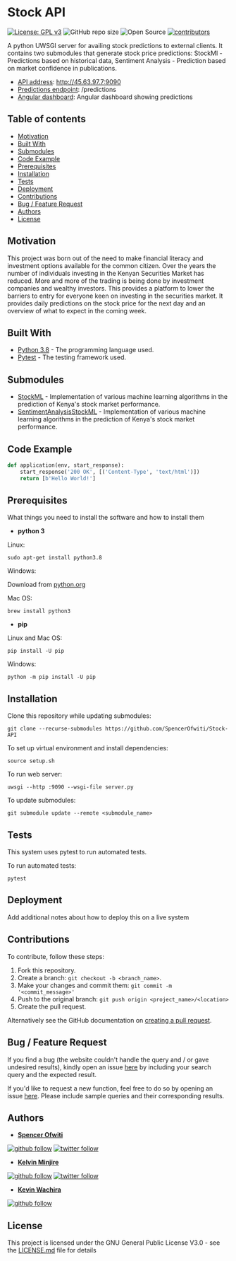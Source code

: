# Stock API

[![License: GPL v3](https://img.shields.io/badge/License-GPL%20v3-blue.svg)](http://www.gnu.org/licenses/gpl-3.0) 
![GitHub repo size](https://img.shields.io/github/repo-size/SpencerOfwiti/Stock-API.svg)
![Open Source](https://badges.frapsoft.com/os/v1/open-source.svg?v=103)
[![contributors](https://img.shields.io/github/contributors/SpencerOfwiti/Stock-API.svg)](https://github.com/SpencerOfwiti/stock-ml/contributors)

A python UWSGI server for availing stock predictions to external clients. It contains two submodules that generate stock price predictions:
StockMl - Predictions based on historical data,
Sentiment Analysis - Prediction based on market confidence in publications.
* [API address](http://45.63.97.7:9090): http://45.63.97.7:9090
* [Predictions endpoint](http://45.63.97.7:9090/predictions): /predictions
* [Angular dashboard](http://45.63.97.7:5000): Angular dashboard showing predictions

## Table of contents
* [Motivation](#motivation)
* [Built With](#built-with)
* [Submodules](#submodules)
* [Code Example](#code-example)
* [Prerequisites](#prerequisites)
* [Installation](#installation)
* [Tests](#tests)
* [Deployment](#deployment)
* [Contributions](#contributions)
* [Bug / Feature Request](#bug--feature-request)
* [Authors](#authors)
* [License](#license)

## Motivation

This project was born out of the need to make financial literacy and investment options available for the common citizen.
Over the years the number of individuals investing in the Kenyan Securities Market has reduced.
More and more of the trading is being done by investment companies and wealthy investors.
This provides a platform to lower the barriers to entry for everyone keen on investing in the securities market. 
It provides daily predictions on the stock price for the next day and an overview of what to expect in the coming week.


## Built With
* [Python 3.8](https://www.python.org/) - The programming language used.
* [Pytest](https://docs.pytest.org/en/latest/) - The testing framework used.

## Submodules
* [StockML](https://github.com/SpencerOfwiti/StockML) - Implementation of various machine learning algorithms in the prediction of Kenya's stock market performance. 
* [SentimentAnalysisStockML](https://github.com/Minjire/sentiment_analysis_stock_ml.git) - Implementation of various machine learning algorithms in the prediction of Kenya's stock market performance.

## Code Example

```python
def application(env, start_response):
    start_response('200 OK', [('Content-Type', 'text/html')])
    return [b'Hello World!']
```

## Prerequisites

What things you need to install the software and how to install them

* **python 3**

Linux:
```
sudo apt-get install python3.8
```

Windows:

Download from [python.org](https://www.python.org/downloads/windows/) 

Mac OS:
```
brew install python3
```

* **pip**

Linux and Mac OS:
```
pip install -U pip
```

Windows:
```
python -m pip install -U pip
```

## Installation

Clone this repository while updating submodules:
```
git clone --recurse-submodules https://github.com/SpencerOfwiti/Stock-API
```

To set up virtual environment and install dependencies:
```
source setup.sh
```

To run web server:
```
uwsgi --http :9090 --wsgi-file server.py
```

To update submodules:
```
git submodule update --remote <submodule_name>
```

## Tests

This system uses pytest to run automated tests.

To run automated tests:
```
pytest
```

## Deployment

Add additional notes about how to deploy this on a live system

## Contributions

To contribute, follow these steps:

1. Fork this repository.
2. Create a branch: `git checkout -b <branch_name>`.
3. Make your changes and commit them: `git commit -m '<commit_message>'`
4. Push to the original branch: `git push origin <project_name>/<location>`
5. Create the pull request.

Alternatively see the GitHub documentation on [creating a pull request](https://help.github.com/en/github/collaborating-with-issues-and-pull-requests/creating-a-pull-request).


## Bug / Feature Request

If you find a bug (the website couldn't handle the query and / or gave undesired results), kindly open an issue [here](https://github.com/SpencerOfwiti/Stock-API/issues/new) by including your search query and the expected result.

If you'd like to request a new function, feel free to do so by opening an issue [here](https://github.com/SpencerOfwiti/Stock-API/issues/new). Please include sample queries and their corresponding results.

## Authors

* **[Spencer Ofwiti](https://github.com/SpencerOfwiti)**
    
[![github follow](https://img.shields.io/github/followers/SpencerOfwiti?label=Follow_on_GitHub)](https://github.com/SpencerOfwiti)
[![twitter follow](https://img.shields.io/twitter/follow/SpencerOfwiti?style=social)](https://twitter.com/SpencerOfwiti)

* **[Kelvin Minjire](https://github.com/Minjire)**
  
[![github follow](https://img.shields.io/github/followers/Minjire?label=Follow_on_GitHub)](https://github.com/Minjire)
[![twitter follow](https://img.shields.io/twitter/follow/minjirekelvin?style=social)](https://twitter.com/minjirekelvin)

* **[Kevin Wachira](https://github.com/wachira-kevin)**

[![github follow](https://img.shields.io/github/followers/wachira-kevin?label=Follow_on_GitHub)](https://github.com/wachira-kevin)


## License

This project is licensed under the GNU General Public License V3.0 - see the [LICENSE.md](LICENSE.md) file for details
